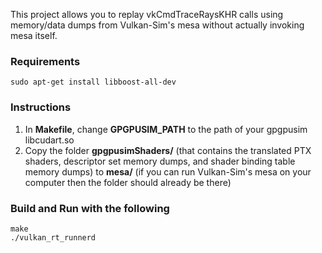 This project allows you to replay vkCmdTraceRaysKHR calls using memory/data dumps from Vulkan-Sim's mesa without actually invoking mesa itself.

### Requirements
    sudo apt-get install libboost-all-dev

### Instructions
1. In **Makefile**, change **GPGPUSIM_PATH** to the path of your gpgpusim libcudart.so
2. Copy the folder **gpgpusimShaders/** (that contains the translated PTX shaders, descriptor set memory dumps, and shader binding table memory dumps) to **mesa/** (if you can run Vulkan-Sim's mesa on your computer then the folder should already be there)

### Build and Run with the following
    make
    ./vulkan_rt_runnerd
